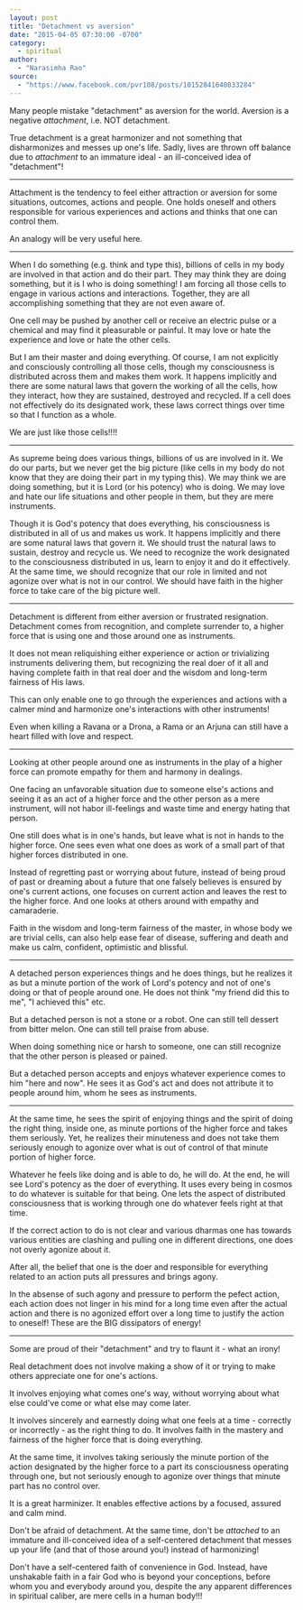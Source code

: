 ```yaml
---
layout: post
title: "Detachment vs aversion"
date: "2015-04-05 07:30:00 -0700"
category:
  - spiritual
author:
  - "Narasimha Rao"
source:
  - "https://www.facebook.com/pvr108/posts/10152841640833284"
---
```



Many people mistake "detachment" as aversion for the world. Aversion is a negative *attachment*, i.e. NOT detachment.

True detachment is a great harmonizer and not something that disharmonizes and messes up one's life. Sadly, lives are thrown off balance due to *attachment* to an immature ideal - an ill-conceived idea of "detachment"! <!--more-->

* * *

Attachment is the tendency to feel either attraction or aversion for some situations, outcomes, actions and people. One holds oneself and others responsible for various experiences and actions and thinks that one can control them.

An analogy will be very useful here.

* * *

When I do something (e.g. think and type this), billions of cells in my body are involved in that action and do their part. They may think they are doing something, but it is I who is doing something! I am forcing all those cells to engage in various actions and interactions. Together, they are all accomplishing something that they are not even aware of.

One cell may be pushed by another cell or receive an electric pulse or a chemical and may find it pleasurable or painful. It may love or hate the experience and love or hate the other cells.

But I am their master and doing everything. Of course, I am not explicitly and consciously controlling all those cells, though my consciousness is distributed across them and makes them work. It happens implicitly and there are some natural laws that govern the working of all the cells, how they interact, how they are sustained, destroyed and recycled. If a cell does not effectively do its designated work, these laws correct things over time so that I function as a whole.

We are just like those cells!!!!

* * *

As supreme being does various things, billions of us are involved in it. We do our parts, but we never get the big picture (like cells in my body do not know that they are doing their part in my typing this). We may think we are doing something, but it is Lord (or his potency) who is doing. We may love and hate our life situations and other people in them, but they are mere instruments.

Though it is God's potency that does everything, his consciousness is distributed in all of us and makes us work. It happens implicitly and there are some natural laws that govern it. We should trust the natural laws to sustain, destroy and recycle us. We need to recognize the work designated to the consciousness distributed in us, learn to enjoy it and do it effectively. At the same time, we should recognize that our role in limited and not agonize over what is not in our control. We should have faith in the higher force to take care of the big picture well.

* * *

Detachment is different from either aversion or frustrated resignation. Detachment comes from recognition, and complete surrender to, a higher force that is using one and those around one as instruments.

It does not mean reliquishing either experience or action or trivializing instruments delivering them, but recognizing the real doer of it all and having complete faith in that real doer and the wisdom and long-term fairness of His laws.

This can only enable one to go through the experiences and actions with a calmer mind and harmonize one's interactions with other instruments!

Even when killing a Ravana or a Drona, a Rama or an Arjuna can still have a heart filled with love and respect.

* * *

Looking at other people around one as instruments in the play of a higher force can promote empathy for them and harmony in dealings.

One facing an unfavorable situation due to someone else's actions and seeing it as an act of a higher force and the other person as a mere instrument, will not habor ill-feelings and waste time and energy hating that person.

One still does what is in one's hands, but leave what is not in hands to the higher force. One sees even what one does as work of a small part of that higher forces distributed in one.

Instead of regretting past or worrying about future, instead of being proud of past or dreaming about a future that one falsely believes is ensured by one's current actions, one focuses on current action and leaves the rest to the higher force. And one looks at others around with empathy and camaraderie.

Faith in the wisdom and long-term fairness of the master, in whose body we are trivial cells, can also help ease fear of disease, suffering and death and make us calm, confident, optimistic and blissful.

* * *

A detached person experiences things and he does things, but he realizes it as but a minute portion of the work of Lord's potency and not of one's doing or that of people around one. He does not think "my friend did this to me", "I achieved this" etc.

But a detached person is not a stone or a robot. One can still tell dessert from bitter melon. One can still tell praise from abuse.

When doing something nice or harsh to someone, one can still recognize that the other person is pleased or pained.

But a detached person accepts and enjoys whatever experience comes to him "here and now". He sees it as God's act and does not attribute it to people around him, whom he sees as instruments.

* * *

At the same time, he sees the spirit of enjoying things and the spirit of doing the right thing, inside one, as minute portions of the higher force and takes them seriously. Yet, he realizes their minuteness and does not take them seriously enough to agonize over what is out of control of that minute portion of higher force.

Whatever he feels like doing and is able to do, he will do. At the end, he will see Lord's potency as the doer of everything. It uses every being in cosmos to do whatever is suitable for that being. One lets the aspect of distributed consciousness that is working through one do whatever feels right at that time.

If the correct action to do is not clear and various dharmas one has towards various entities are clashing and pulling one in different directions, one does not overly agonize about it.

After all, the belief that one is the doer and responsible for everything related to an action puts all pressures and brings agony.

In the absense of such agony and pressure to perform the pefect action, each action does not linger in his mind for a long time even after the actual action and there is no agonized effort over a long time to justify the action to oneself! These are the BIG dissipators of energy!

* * *

Some are proud of their "detachment" and try to flaunt it - what an irony!

Real detachment does not involve making a show of it or trying to make others appreciate one for one's actions.

It involves enjoying what comes one's way, without worrying about what else could've come or what else may come later.

It involves sincerely and earnestly doing what one feels at a time - correctly or incorrectly - as the right thing to do. It involves faith in the mastery and fairness of the higher force that is doing everything.

At the same time, it involves taking seriously the minute portion of the action designated by the higher force to a part its consciousness operating through one, but not seriously enough to agonize over things that minute part has no control over.

It is a great harminizer. It enables effective actions by a focused, assured and calm mind.

Don't be afraid of detachment. At the same time, don't be *attached* to an immature and ill-conceived idea of a self-centered detachment that messes up your life (and that of those around you!) instead of harmonizing!

Don't have a self-centered faith of convenience in God. Instead, have unshakable faith in a fair God who is beyond your conceptions, before whom you and everybody around you, despite the any apparent differences in spiritual caliber, are mere cells in a human body!!!
